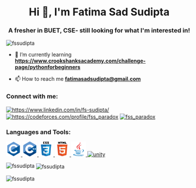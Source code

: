 <h1 align="center">Hi 👋, I'm Fatima Sad Sudipta</h1>
<h3 align="center">A fresher in BUET, CSE- still looking for what I'm interested in!</h3>

<p align="left"> <img src="https://komarev.com/ghpvc/?username=fssudipta&label=Profile%20views&color=0e75b6&style=flat" alt="fssudipta" /> </p>

- 🌱 I’m currently learning **https://www.crookshanksacademy.com/challenge-page/pythonforbeginners**

- 📫 How to reach me **fatimasadsudipta@gmail.com**

<h3 align="left">Connect with me:</h3>
<p align="left">
<a href="https://linkedin.com/in/https://www.linkedin.com/in/fs-sudipta/" target="blank"><img align="center" src="https://raw.githubusercontent.com/rahuldkjain/github-profile-readme-generator/master/src/images/icons/Social/linked-in-alt.svg" alt="https://www.linkedin.com/in/fs-sudipta/" height="30" width="40" /></a>
<a href="https://codeforces.com/profile/https://codeforces.com/profile/fss_paradox" target="blank"><img align="center" src="https://raw.githubusercontent.com/rahuldkjain/github-profile-readme-generator/master/src/images/icons/Social/codeforces.svg" alt="https://codeforces.com/profile/fss_paradox" height="30" width="40" /></a>
<a href="https://www.leetcode.com/fss_paradox" target="blank"><img align="center" src="https://raw.githubusercontent.com/rahuldkjain/github-profile-readme-generator/master/src/images/icons/Social/leet-code.svg" alt="fss_paradox" height="30" width="40" /></a>
</p>

<h3 align="left">Languages and Tools:</h3>
<p align="left"> <a href="https://www.cprogramming.com/" target="_blank" rel="noreferrer"> <img src="https://raw.githubusercontent.com/devicons/devicon/master/icons/c/c-original.svg" alt="c" width="40" height="40"/> </a> <a href="https://www.w3schools.com/cpp/" target="_blank" rel="noreferrer"> <img src="https://raw.githubusercontent.com/devicons/devicon/master/icons/cplusplus/cplusplus-original.svg" alt="cplusplus" width="40" height="40"/> </a> <a href="https://www.w3schools.com/css/" target="_blank" rel="noreferrer"> <img src="https://raw.githubusercontent.com/devicons/devicon/master/icons/css3/css3-original-wordmark.svg" alt="css3" width="40" height="40"/> </a> <a href="https://www.w3.org/html/" target="_blank" rel="noreferrer"> <img src="https://raw.githubusercontent.com/devicons/devicon/master/icons/html5/html5-original-wordmark.svg" alt="html5" width="40" height="40"/> </a> <a href="https://www.java.com" target="_blank" rel="noreferrer"> <img src="https://raw.githubusercontent.com/devicons/devicon/master/icons/java/java-original.svg" alt="java" width="40" height="40"/> </a> <a href="https://unity.com/" target="_blank" rel="noreferrer"> <img src="https://www.vectorlogo.zone/logos/unity3d/unity3d-icon.svg" alt="unity" width="40" height="40"/> </a> </p>

<p><img align="left" src="https://github-readme-stats.vercel.app/api/top-langs?username=fssudipta&show_icons=true&theme=dark&locale=en&layout=compact" alt="fssudipta" /></p>

<p>&nbsp;<img align="center" src="https://github-readme-stats.vercel.app/api?username=fssudipta&show_icons=true&theme=dark&locale=en" alt="fssudipta" /></p>

<p><img align="center" src="https://github-readme-streak-stats.herokuapp.com/?user=fssudipta&theme=dark" alt="fssudipta" /></p>
